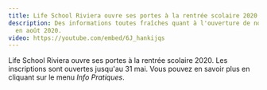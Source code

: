 ```yaml
---
title: Life School Riviera ouvre ses portes à la rentrée scolaire 2020.
description: Des informations toutes fraîches quant à l'ouverture de notre école
  en août 2020.
video: https://youtube.com/embed/6J_hankijqs
---
```

Life School Riviera ouvre ses portes à la rentrée scolaire 2020. Les inscriptions sont ouvertes jusqu'au 31 mai. Vous pouvez en savoir plus en cliquant sur le menu *Info Pratiques*.